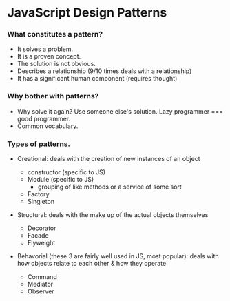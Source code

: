 # JavaScript Design Patterns

### What constitutes a pattern?

- It solves a problem.
- It is a proven concept.
- The solution is not obvious.
- Describes a relationship (9/10 times deals with a relationship)
- It has a significant human component (requires thought)

### Why bother with patterns?

- Why solve it again? Use someone else's solution. Lazy programmer === good programmer.
- Common vocabulary.

### Types of patterns.

- Creational: deals with the creation of new instances of an object

  - constructor (specific to JS)
  - Module (specific to JS)
    - grouping of like methods or a service of some sort
  - Factory
  - Singleton

- Structural: deals with the make up of the actual objects themselves

  - Decorator
  - Facade
  - Flyweight

- Behavorial (these 3 are fairly well used in JS, most popular): deals with how objects relate to each other & how they operate
  - Command
  - Mediator
  - Observer
